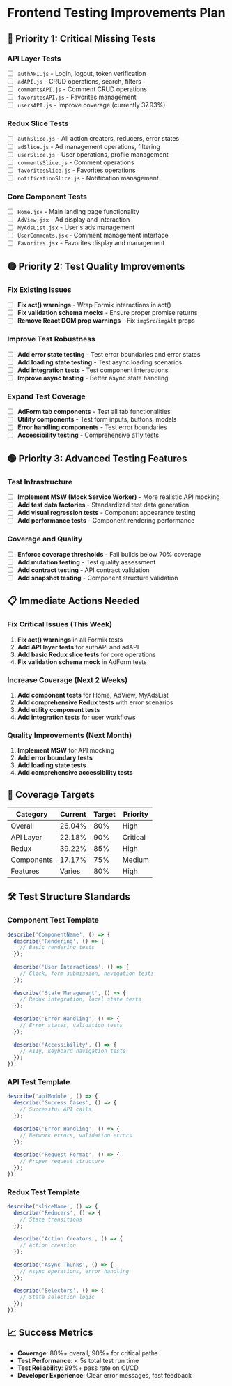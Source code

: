 # Frontend Testing Improvements Plan

## 🔴 **Priority 1: Critical Missing Tests**

### **API Layer Tests**
- [ ] `authAPI.js` - Login, logout, token verification
- [ ] `adAPI.js` - CRUD operations, search, filters
- [ ] `commentsAPI.js` - Comment CRUD operations
- [ ] `favoritesAPI.js` - Favorites management
- [ ] `usersAPI.js` - Improve coverage (currently 37.93%)

### **Redux Slice Tests**
- [ ] `authSlice.js` - All action creators, reducers, error states
- [ ] `adSlice.js` - Ad management operations, filtering
- [ ] `userSlice.js` - User operations, profile management
- [ ] `commentsSlice.js` - Comment operations
- [ ] `favoritesSlice.js` - Favorites operations
- [ ] `notificationSlice.js` - Notification management

### **Core Component Tests**
- [ ] `Home.jsx` - Main landing page functionality
- [ ] `AdView.jsx` - Ad display and interaction
- [ ] `MyAdsList.jsx` - User's ads management
- [ ] `UserComments.jsx` - Comment management interface
- [ ] `Favorites.jsx` - Favorites display and management

## 🟡 **Priority 2: Test Quality Improvements**

### **Fix Existing Issues**
- [ ] **Fix act() warnings** - Wrap Formik interactions in act()
- [ ] **Fix validation schema mocks** - Ensure proper promise returns
- [ ] **Remove React DOM prop warnings** - Fix `imgSrc`/`imgAlt` props

### **Improve Test Robustness**
- [ ] **Add error state testing** - Test error boundaries and error states
- [ ] **Add loading state testing** - Test async loading scenarios
- [ ] **Add integration tests** - Test component interactions
- [ ] **Improve async testing** - Better async state handling

### **Expand Test Coverage**
- [ ] **AdForm tab components** - Test all tab functionalities
- [ ] **Utility components** - Test form inputs, buttons, modals
- [ ] **Error handling components** - Test error boundaries
- [ ] **Accessibility testing** - Comprehensive a11y tests

## 🟢 **Priority 3: Advanced Testing Features**

### **Test Infrastructure**
- [ ] **Implement MSW (Mock Service Worker)** - More realistic API mocking
- [ ] **Add test data factories** - Standardized test data generation
- [ ] **Add visual regression tests** - Component appearance testing
- [ ] **Add performance tests** - Component rendering performance

### **Coverage and Quality**
- [ ] **Enforce coverage thresholds** - Fail builds below 70% coverage
- [ ] **Add mutation testing** - Test quality assessment
- [ ] **Add contract testing** - API contract validation
- [ ] **Add snapshot testing** - Component structure validation

## 📋 **Immediate Actions Needed**

### **Fix Critical Issues** (This Week)
1. **Fix act() warnings** in all Formik tests
2. **Add API layer tests** for authAPI and adAPI
3. **Add basic Redux slice tests** for core operations
4. **Fix validation schema mock** in AdForm tests

### **Increase Coverage** (Next 2 Weeks)
1. **Add component tests** for Home, AdView, MyAdsList
2. **Add comprehensive Redux tests** with error scenarios
3. **Add utility component tests** 
4. **Add integration tests** for user workflows

### **Quality Improvements** (Next Month)
1. **Implement MSW** for API mocking
2. **Add error boundary tests**
3. **Add loading state tests**
4. **Add comprehensive accessibility tests**

## 🎯 **Coverage Targets**

| Category | Current | Target | Priority |
|----------|---------|--------|----------|
| Overall | 26.04% | 80% | High |
| API Layer | 22.18% | 90% | Critical |
| Redux | 39.22% | 85% | High |
| Components | 17.17% | 75% | Medium |
| Features | Varies | 80% | High |

## 🛠 **Test Structure Standards**

### **Component Test Template**
```javascript
describe('ComponentName', () => {
  describe('Rendering', () => {
    // Basic rendering tests
  });
  
  describe('User Interactions', () => {
    // Click, form submission, navigation tests
  });
  
  describe('State Management', () => {
    // Redux integration, local state tests
  });
  
  describe('Error Handling', () => {
    // Error states, validation tests
  });
  
  describe('Accessibility', () => {
    // A11y, keyboard navigation tests
  });
});
```

### **API Test Template**
```javascript
describe('apiModule', () => {
  describe('Success Cases', () => {
    // Successful API calls
  });
  
  describe('Error Handling', () => {
    // Network errors, validation errors
  });
  
  describe('Request Format', () => {
    // Proper request structure
  });
});
```

### **Redux Test Template**
```javascript
describe('sliceName', () => {
  describe('Reducers', () => {
    // State transitions
  });
  
  describe('Action Creators', () => {
    // Action creation
  });
  
  describe('Async Thunks', () => {
    // Async operations, error handling
  });
  
  describe('Selectors', () => {
    // State selection logic
  });
});
```

## 📈 **Success Metrics**

- **Coverage**: 80%+ overall, 90%+ for critical paths
- **Test Performance**: < 5s total test run time
- **Test Reliability**: 99%+ pass rate on CI/CD
- **Developer Experience**: Clear error messages, fast feedback
